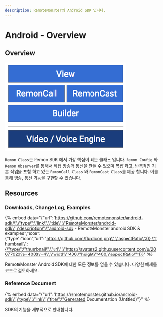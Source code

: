 ```yaml
---
description: RemoteMonster의 Android SDK 입니다.
---
```


# Android - Overview

## Overview

![](../.gitbook/assets/image%20%283%29.png)

`Remon Class`는 Remon SDK 에서 가장 핵심이 되는 클래스 입니다. `Remon Config` 와 `Remon Observer`를 통해서 직접 방송과 통신을 만들 수 있으며 복잡 하고, 반복적인 기본 작업을 포함 하고 있는 `RemonCall Class` 와 `RemonCast Class`를 제공 합니다. 이를 통해 방송, 통신 기능을 구현할 수 있습니다.

## Resources

### Downloads, Change Log, Examples

{% embed data="{\"url\":\"https://github.com/remotemonster/android-sdk/\",\"type\":\"link\",\"title\":\"RemoteMonster/android-sdk\",\"description\":\"android-sdk - RemoteMonster android SDK & examples\",\"icon\":{\"type\":\"icon\",\"url\":\"https://github.com/fluidicon.png\",\"aspectRatio\":0},\"thumbnail\":{\"type\":\"thumbnail\",\"url\":\"https://avatars2.githubusercontent.com/u/20677626?s=400&v=4\",\"width\":400,\"height\":400,\"aspectRatio\":1}}" %}

RemoteMonster Android SDK에 대한 모든 정보를 얻을 수 있습니다. 다양한 예제를 코드로 검토하세요.

### Reference Document

{% embed data="{\"url\":\"https://remotemonster.github.io/android-sdk\",\"type\":\"link\",\"title\":\"Generated Documentation \(Untitled\)\"}" %}

SDK의 기능을 세부적으로 안내합니다.

